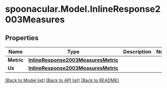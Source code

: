 # spoonacular.Model.InlineResponse2003Measures
## Properties

Name | Type | Description | Notes
------------ | ------------- | ------------- | -------------
**Metric** | [**InlineResponse2003MeasuresMetric**](InlineResponse2003MeasuresMetric.md) |  | 
**Us** | [**InlineResponse2003MeasuresMetric**](InlineResponse2003MeasuresMetric.md) |  | 

[[Back to Model list]](../README.md#documentation-for-models) [[Back to API list]](../README.md#documentation-for-api-endpoints) [[Back to README]](../README.md)

